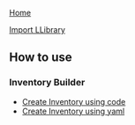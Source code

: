 [Home](https://github.com/LucFr1746/LLibrary/wiki)

[Import LLibrary](https://github.com/LucFr1746/LLibrary/wiki/Import-LLibrary)

## How to use

### Inventory Builder
* [Create Inventory using code](https://github.com/LucFr1746/LLibrary/wiki/Create-Inventory-Using-Code)
* [Create Inventory using yaml](https://github.com/LucFr1746/LLibrary/wiki/Create-Inventory-Using-Yaml)